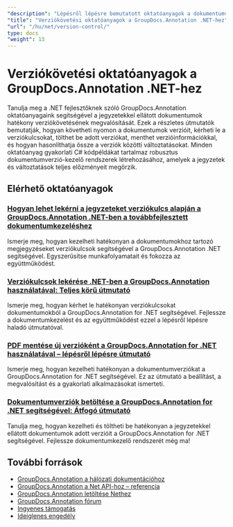 ```yaml
---
"description": "Lépésről lépésre bemutatott oktatóanyagok a dokumentumverziók megvalósításához, a változások követéséhez és a jegyzetelőzmények kezeléséhez a GroupDocs.Annotation for .NET segítségével."
"title": "Verziókövetési oktatóanyagok a GroupDocs.Annotation .NET-hez"
"url": "/hu/net/version-control/"
type: docs
"weight": 13
---
```


# Verziókövetési oktatóanyagok a GroupDocs.Annotation .NET-hez

Tanulja meg a .NET fejlesztőknek szóló GroupDocs.Annotation oktatóanyagaink segítségével a jegyzetekkel ellátott dokumentumok hatékony verziókövetésének megvalósítását. Ezek a részletes útmutatók bemutatják, hogyan követheti nyomon a dokumentumok verzióit, kérheti le a verziókulcsokat, tölthet be adott verziókat, menthet verzióinformációkkal, és hogyan hasonlíthatja össze a verziók közötti változtatásokat. Minden oktatóanyag gyakorlati C# kódpéldákat tartalmaz robusztus dokumentumverzió-kezelő rendszerek létrehozásához, amelyek a jegyzetek és változtatások teljes előzményeit megőrzik.

## Elérhető oktatóanyagok

### [Hogyan lehet lekérni a jegyzeteket verziókulcs alapján a GroupDocs.Annotation .NET-ben a továbbfejlesztett dokumentumkezeléshez](./retrieve-annotations-version-key-groupdocs-dotnet/)
Ismerje meg, hogyan kezelheti hatékonyan a dokumentumokhoz tartozó megjegyzéseket verziókulcsok segítségével a GroupDocs.Annotation .NET segítségével. Egyszerűsítse munkafolyamatait és fokozza az együttműködést.

### [Verziókulcsok lekérése .NET-ben a GroupDocs.Annotation használatával: Teljes körű útmutató](./retrieving-version-keys-groupdocs-annotation-dotnet/)
Ismerje meg, hogyan kérhet le hatékonyan verziókulcsokat dokumentumokból a GroupDocs.Annotation for .NET segítségével. Fejlessze a dokumentumkezelést és az együttműködést ezzel a lépésről lépésre haladó útmutatóval.

### [PDF mentése új verzióként a GroupDocs.Annotation for .NET használatával – lépésről lépésre útmutató](./save-pdf-new-version-groupdocs-annotation-net/)
Ismerje meg, hogyan kezelheti hatékonyan a dokumentumverziókat a GroupDocs.Annotation for .NET segítségével. Ez az útmutató a beállítást, a megvalósítást és a gyakorlati alkalmazásokat ismerteti.

### [Dokumentumverziók betöltése a GroupDocs.Annotation for .NET segítségével: Átfogó útmutató](./load-specific-versions-groupdocs-annotation-net/)
Tanulja meg, hogyan kezelheti és töltheti be hatékonyan a jegyzetekkel ellátott dokumentumok adott verzióit a GroupDocs.Annotation for .NET segítségével. Fejlessze dokumentumkezelő rendszerét még ma!

## További források

- [GroupDocs.Annotation a hálózati dokumentációhoz](https://docs.groupdocs.com/annotation/net/)
- [GroupDocs.Annotation a Net API-hoz – referencia](https://reference.groupdocs.com/annotation/net/)
- [GroupDocs.Annotation letöltése Nethez](https://releases.groupdocs.com/annotation/net/)
- [GroupDocs.Annotation fórum](https://forum.groupdocs.com/c/annotation)
- [Ingyenes támogatás](https://forum.groupdocs.com/)
- [Ideiglenes engedély](https://purchase.groupdocs.com/temporary-license/)